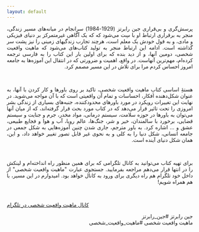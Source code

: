 ```yaml
---
layout: default
---
```


<div dir="rtl">
<div style='text-align: justify;'>
پرسش‌گری و بی‌قراری جین رابرتز (1929-1984) سرانجام در میانه‌های مسیر زندگی، منجر به برقراری ارتباط او با سِت می‌شود که که یک آگاهی غیرمتمرکز بر دنیای فیزیکی و مادی، و به قول خودش یک معلم است، هرچند تجارب زندگیهای زمینی را نیز پشت سر گذاشته است. ادامه این ارتباط منجر به تولید کتاب‌های می‌شود که ماهیت واقعیت شخصی، دومین آنها، و از دید بنده که برای اولین بار این کتاب را به فارسی ترجمه کرده‌ام، مهم‌ترین آنهاست. در واقع، اهمیت و ضرورتی که در انتقال این آموزه‌ها به جامعه امروز احساس کردم مرا برای تلاش در این مسیر مصمم کرد.    
<p>&nbsp;</p>
هستۀِ اساسی کتابِ ماهیت واقعیت شخصی، تاکید بر روی باورها و کار کردن با آنها، به عنوان شکل‌دهنده افکار، احساسات و تمام آن واقعیتی است که با آن مواجه می‌شوید. در نهایت این تغییرات رویکرد در مورد باورهای محدودکننده، جنبه‌های بسیاری از زندگی بشر امروزی را تحت تاثیر قرار می‌دهد که در کتاب مورد بحث قرار گرفته‌اند، که از میان آنها می‌توان به باورها در حوزه سلامت، سیستم درمانی، مواد مخدر، جرم و جنایت و سیستم قضایی، برخورد با سالمندان، خیر و شر، جنگ‌ها، عالم رویا، آب و هوا و فجایع طبیعی، عشق و ... اشاره کرد. به باور مترجم، جاری شدن چنین آموزه‌هایی به شکل جمعی در جامعه انسانی، شکل دنیا را به کلی و به نحوی غیر قابل تصور تغییر خواهد داد، و این، همان شکل دنیای آینده است.    
<p>&nbsp;</p>
برای تهیه کتاب می‌توانید به کانال تلگرامی که برای همین منظور راه انداخته‌ام و لینکش را در انتها قرار می‌دهم مراجعه بفرمایید. جستجوی عبارت "ماهیت واقعیت شخصی" از داخل خود تلگرام هم راه دیگری برای ورود به کانال خواهد بود. امیدوارم در این مسیر، با هم همراه شویم!  
<p>&nbsp;</p>
</div>
</div>


[کانال ماهیت واقعیت شخصی در تلگرام](https://t.me/NaoPeRe/3)

<div dir="rtl">
جین رابرتز #جین_رابرتز
<br/>  
ماهیت واقعیت شخصی #ماهیت_واقعیت_شخصی
</div>
